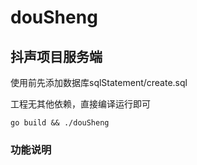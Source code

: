 # douSheng

## 抖声项目服务端

使用前先添加数据库sqlStatement/create.sql

工程无其他依赖，直接编译运行即可

```shell
go build && ./douSheng
```

### 功能说明


